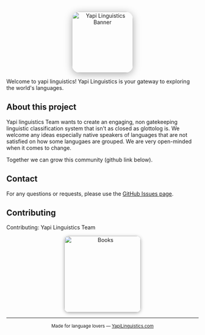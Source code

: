 <p align="center">
  <img src="https://www.thetreecareguide.com/wp-content/uploads/tree-guide-and-tree-care-tips1-1024x329.jpg" alt="Yapi Linguistics Banner" height="160" style="border-radius: 20px; box-shadow: 0 4px 20px #aaa;">
</p>


Welcome to yapi linguistics!
Yapi Linguistics is your gateway to exploring the world's languages.


## About this project

Yapi linguistics Team wants to create an engaging, non gatekeeping linguistic classification system that isn't as closed as glottolog is. We welcome any ideas especially native speakers of languages that are not satisfied on how some langugaes are grouped. We are very open-minded when it comes to change.

Together we can grow this community (github link below). 


## Contact

For any questions or requests, please use the [GitHub Issues page](https://github.com/teydrin/YapiLinguistics/issues).

## Contributing

Contributing: Yapi Linguistics Team

<p align="center">
  <img src="https://www.publishcentral.com.au/wp-content/uploads/2023/05/book-pile-of-must-read-books-scaled1.jpeg" alt="Books" width="200" style="border-radius: 12px;box-shadow:0 2px 8px #aaa;">
</p>

---

<div align="center">
  <sub>
    Made for language lovers — <a href="https://yapilinguistics.com">YapiLinguistics.com</a>
  </sub>
</div>

